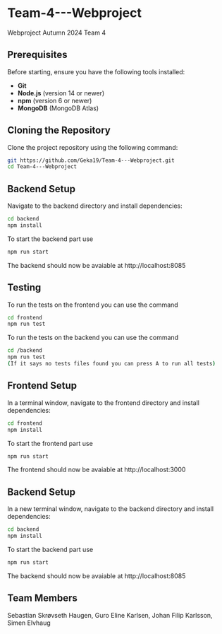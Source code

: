 # Team-4---Webproject
Webproject Autumn 2024 Team 4

## Prerequisites

Before starting, ensure you have the following tools installed:

- **Git**
- **Node.js** (version 14 or newer)
- **npm** (version 6 or newer)
- **MongoDB** (MongoDB Atlas)

## Cloning the Repository
Clone the project repository using the following command:

```bash
git https://github.com/Geka19/Team-4---Webproject.git
cd Team-4---Webproject
```

## Backend Setup

Navigate to the backend directory and install dependencies:

```bash
cd backend
npm install
```

To start the backend part use 
```bash
npm run start 
```

The backend should now be avaiable at http://localhost:8085

## Testing
To run the tests on the frontend you can use the command 
```bash
cd frontend
npm run test 
```

To run the tests on the backend you can use the command 
```bash
cd /backend
npm run test 
(If it says no tests files found you can press A to run all tests)
```

## Frontend Setup
In a terminal window, navigate to the frontend directory and install dependencies:

```bash
cd frontend
npm install
```

To start the frontend part use 
```bash
npm run start 
```

The frontend should now be avaiable at http://localhost:3000

## Backend Setup
In a new terminal window, navigate to the backend directory and install dependencies:

```bash
cd backend
npm install
```

To start the backend part use 
```bash
npm run start 
```

The backend should now be avaiable at http://localhost:8085

## Team Members
Sebastian Skrøvseth Haugen, Guro Eline Karlsen, Johan Filip Karlsson, Simen Elvhaug



